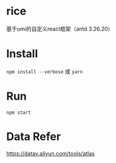 # rice

基于umi的自定义react框架（antd 3.26.20）

# Install

`npm install --verbose` 或 `yarn`

# Run

`npm start`

# Data Refer

https://datav.aliyun.com/tools/atlas

